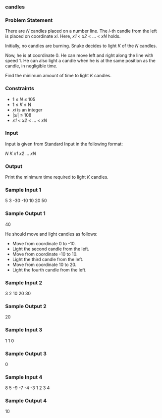 ### candles

### Problem Statement

There are *N* candles placed on a number line. The *i*-th candle from the left is placed on coordinate *xi*. Here, *x1* < *x2* < ... < *xN* holds.

Initially, no candles are burning. Snuke decides to light *K* of the *N* candles.

Now, he is at coordinate 0. He can move left and right along the line with speed 1. He can also light a candle when he is at the same position as the candle, in negligible time.

Find the minimum amount of time to light *K* candles.

### Constraints

-   1 ≤ *N* ≤ 105
-   1 ≤ *K* ≤ N
-   *xi* is an integer
-   |*xi*| ≤ 108
-   *x1* < *x2* < ... < *xN*

### Input

Input is given from Standard Input in the following format:

*N* *K*
*x1* *x2* ... *xN*

### Output

Print the minimum time required to light *K* candles.

### Sample Input 1

5 3
-30 -10 10 20 50

### Sample Output 1

40

He should move and light candles as follows:

-   Move from coordinate 0 to -10.
-   Light the second candle from the left.
-   Move from coordinate -10 to 10.
-   Light the third candle from the left.
-   Move from coordinate 10 to 20.
-   Light the fourth candle from the left.

### Sample Input 2

3 2
10 20 30

### Sample Output 2

20

### Sample Input 3

1 1
0

### Sample Output 3

0

### Sample Input 4

8 5
-9 -7 -4 -3 1 2 3 4

### Sample Output 4

10